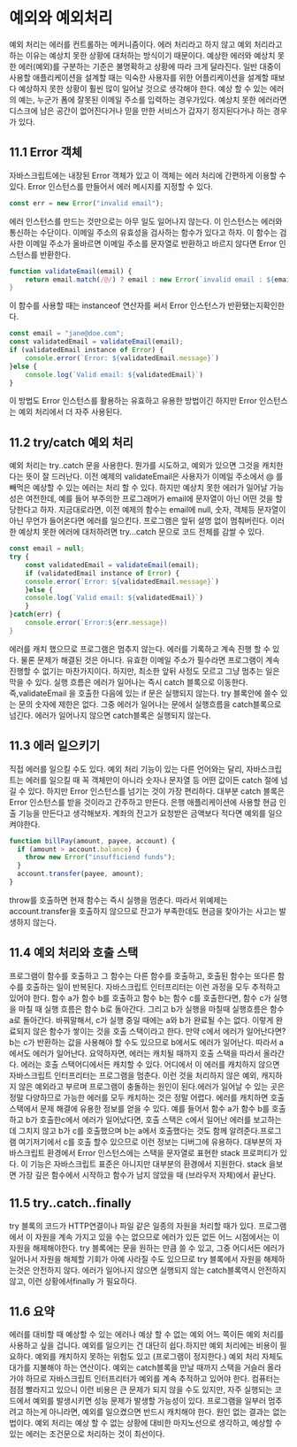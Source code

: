 # 예외와 예외처리

예외 처리는 에러를 컨트롤하는 메커니즘이다. 에러 처리라고 하지 않고 예외 처리라고 하는 이유는 예상치 못한 상황에 대처하는 방식이기 때문이다.
예상한 에러와 예상치 못한 에러(예외)를 구분하는 기준은 불명확하고 상황에 따라 크게 달라진다. 일반 대중이 사용할 애플리케이션을 설계할 때는 익숙한 사용자를 위한 어플리케이션을 설계할 때보다 예상하지 못한 상황이 훨씬 많이 일어날 것으로 생각해야 한다.
예상 할 수 있는 에러의 예는, 누군가 폼에 잘못된 이메일 주소를 입력하는 경우가있다. 예상치 못한 에러라면 디스크에 남은 공간이 없어진다거나 믿을 만한 서비스가 갑자기 정지된다거나 하는 경우가 있다.

## 11.1 Error 객체

자바스크립트에는 내장된 Error 객체가 있고 이 객체는 에러 처리에 간편하게 이용할 수 있다.
Error 인스턴스를 만들어서 에러 메시지를 지정할 수 있다.

```javascript
const err = new Error("invalid email");
```

에러 인스턴스를 만드는 것만으로는 아무 일도 일어나지 않는다. 이 인스턴스는 에러와 통신하는 수단이다. 이메일 주소의 유효성을 검사하는 함수가 있다고 하자. 이 함수는 검사한 이메일 주소가 올바르면 이메일 주소를 문자열로 반환하고 바르지 않다면 Error 인스턴스를 반환한다.

```javascript
function validateEmail(email) {
    return email.match(/@/) ? email : new Error(`invalid email : ${email})
}
```

이 함수를 사용할 때는 instanceof 연산자를 써서 Error 인스턴스가 반환됐는지확인한다.

```javascript
const email = "jane@doe.com";
const validatedEmail = validateEmail(email);
if (validatedEmail instance of Error) {
    console.error(`Error: ${validatedEmail.message}`)
}else {
    console.log(`Valid email: ${validatedEmail}`)
}
```

이 방법도 Error 인스턴스를 활용하는 유효하고 유용한 방법이긴 하지만 Error 인스턴스는 예외 처리에서 더 자주 사용된다.

## 11.2 try/catch 예외 처리

예외 처리는 try..catch 문을 사용한다. 뭔가를 시도하고, 예외가 있으면 그것을 캐치한다는 뜻이 잘 드러난다. 이전 예제의 validateEmail은 사용자가 이메일 주소에서 @ 를 빼먹은 예상할 수 있는 에러는 처리 할 수 있다. 하지만 예상치 못한 에러가 일어날 가능성은 여전한데, 예를 들어 부주의한 프로그래머가 email에 문자열이 아닌 어떤 것을 할당한다고 하자. 지금대로라면, 이전 예제의 함수는 email에 null, 숫자, 객체등 문자열이 아닌 무언가 들어온다면 에러를 일으킨다. 프로그램은 앞뒤 설명 없이 멈춰버린다. 이러한 예상치 못한 에러에 대처하려면 try...catch 문으로 코드 전체를 감쌀 수 있다.

```javascript
const email = null;
try {
    const validatedEmail = validateEmail(email);
    if (validatedEmail instance of Error) {
    console.error(`Error: ${validatedEmail.message}`)
    }else {
    console.log(`Valid email: ${validatedEmail}`)
    }
}catch(err) {
    console.error(`Error:${err.message})
}
```

에러를 캐치 했으므로 프로그램은 멈추지 않는다. 에러를 기록하고 계속 진행 할 수 있다. 물론 문제가 해결된 것은 아니다. 유효한 이메일 주소가 필수라면 프로그램이 계속 진행할 수 없기는 마찬가지이다. 하지만, 최소한 앞뒤 사정도 모르고 그냥 멈추는 일은 막을 수 있다. 실행 흐름은 에러가 일어나는 즉시 catch 블록으로 이동한다. 즉,validateEmail 을 호출한 다음에 있는 if 문은 실행되지 않는다. try 블록안에 쓸수 있는 문의 숫자에 제한은 없다. 그중 에러가 일어나는 문에서 실행흐름을 catch블록으로 넘긴다. 에러가 일어나지 않으면 catch블록은 실행되지 않는다.

## 11.3 에러 일으키기

직접 에러를 일으킬 수도 있다.
예외 처리 기능이 있는 다른 언어와는 달리, 자바스크립트는 에러를 일으킬 때 꼭 객체만이 아니라 숫자나 문자열 등 어떤 값이든 catch 절에 넘길 수 있다. 하지만 Error 인스턴스를 넘기는 것이 가장 편리하다. 대부분 catch 블록은 Error 인스턴스를 받을 것이라고 간주하고 만든다.
은행 애플리케이션에 사용할 현금 인출 기능을 만든다고 생각해보자. 계좌의 잔고가 요청받은 금액보다 적다면 예외를 일으켜야한다.

```javascript
function billPay(amount, payee, account) {
  if (amount > account.balance) {
    throw new Error("insufficiend funds");
  }
  account.transfer(payee, amount);
}
```

throw를 호출하면 현재 함수는 즉시 실행을 멈춘다. 따라서 위예제는 account.transfer을 호출하지 않으므로 잔고가 부족한데도 현금을 찾아가는 사고는 발생하지 않는다.

## 11.4 예외 처리와 호출 스택

프로그램이 함수를 호출하고 그 함수는 다른 함수를 호출하고, 호출된 함수는 또다른 함수를 호출하는 일이 반복된다. 자바스크립트 인터프리터는 이런 과정을 모두 추적하고 있어야 한다. 함수 a가 함수 b를 호출하고 함수 b는 함수 c를 호출한다면, 함수 c가 실행을 마칠 때 실행 흐름은 함수 b로 돌아간다. 그리고 b가 실행을 마칠때 실행흐름은 함수 a로 돌아간다. 바꿔말해서, c가 실행 중일 때에는 a와 b가 완료될 수는 없다. 이렇게 완료되지 않은 함수가 쌓이는 것을 호출 스택이라고 한다.
만약 c에서 에러가 일어난다면? b는 c가 반환하는 값을 사용해야 할 수도 있으므로 b에서도 에러가 일어난다. 따라서 a에서도 에러가 일어난다. 요약하자면, 에러는 캐치될 때까지 호출 스택을 따라서 올라간다.
에러는 호출 스택어디에서든 캐치할 수 있다. 어디에서 이 에러를 캐치하지 않으면 자바스크립트 인터프리터는 프로그램을 멈춘다. 이런 것을 처리하지 않은 예외, 캐지하지 않은 예외라고 부르며 프로그램이 충돌하는 원인이 된다.에러가 일어날 수 있는 곳은 정말 다양하므로 가능한 에러를 모두 캐치하는 것은 정말 어렵다.
에러를 캐치하면 호출 스택에서 문제 해결에 유용한 정보를 얻을 수 있다. 예를 들어서 함수 a가 함수 b를 호출하고 b가 호출한c에서 에러가 일어났다면, 호출 스택은 c에서 일어난 에러를 보고하는데 그치지 않고 b가 c를 호출했으며 b는 a에서 호출했다는 것도 함께 알려준다.프로그램 여기저기에서 c를 호출 할수 있으므로 이런 정보는 디버그에 유용하다.
대부분의 자바스크립트 환경에서 Error 인스턴스에는 스택을 문자열로 표현한 stack 프로퍼티가 있다. 이 기능은 자바스크립트 표준은 아니지만 대부분의 환경에서 지원한다.
stack 을보면 가장 깊은 함수에서 시작하고 함수가 남지 않았을 때 (브라우저 자체)에서 끝난다.

## 11.5 try..catch..finally

try 블록의 코드가 HTTP연결이나 파일 같은 일종의 자원을 처리할 때가 있다. 프로그램에서 이 자원을 계속 가지고 있을 수는 없으므로 에러가 있든 없든 어느 시점에서는 이 자원을 해제해야한다. try 블록에는 문을 원하는 만큼 쓸 수 있고, 그중 어디서든 에러가 일어나서 자원을 해체할 기회가 아예 사라질 수도 있으므로 try 블록에서 자원을 해제하는것은 안전하지 않다. 에러가 일어나지 않으면 실행되지 않는 catch블록역시 안전하지 않고, 이런 상황에서finally 가 필요하다.

## 11.6 요약

에러를 대비할 때 예상할 수 있는 에러나 예상 할 수 없는 예외 어느 쪽이든 예외 처리를 사용하고 싶을 겁니다. 예외를 일으키는 건 대단히 쉽다.하지만 예외 처리에는 비용이 필요하다. 예외를 캐치하지 못하는 위험도 있고 (프로그램이 정지한다.) 예외 처리 자체도 대가를 지불해야 하는 연산이다. 예외는 catch블록을 만날 때까지 스택을 거슬러 올라가야 하므로 자바스크립트 인터프리터가 예외를 계속 추적하고 있어야 한다. 컴퓨터는 점점 빨라지고 있으니 이런 비용은 큰 문제가 되지 않을 수도 있지만, 자주 실행되는 코드에서 예외를 발생시키면 성능 문제가 발생할 가능성이 있다.
프로그램을 일부러 멈추려고 하는게 아니라면, 예외를 일으켰으면 반드시 캐치해야 한다. 원인 없는 결과는 없는 법이다. 예외 처리는 예상 할 수 없는 상황에 대비한 마지노선으로 생각하고, 예상할 수 있는 에러는 조건문으로 처리하는 것이 최선이다.
